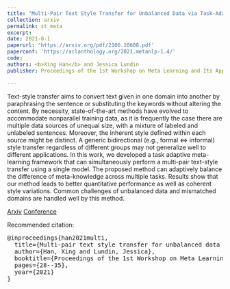 ```yaml
---
title: "Multi-Pair Text Style Transfer for Unbalanced Data via Task-Adaptive Meta-Learning"
collection: arxiv
permalink: st_meta
excerpt: 
date: 2021-8-1
paperurl: 'https://arxiv.org/pdf/2106.10608.pdf'
paperconf: 'https://aclanthology.org/2021.metanlp-1.4/'
code: 
authors: <b>Xing Han</b> and Jessica Lundin
publisher: Proceedings of the 1st Workshop on Meta Learning and Its Applications to Natural Language Processing.

---
```

Text-style transfer aims to convert text given in one domain into another by paraphrasing the sentence or substituting the keywords without altering the content. By necessity, state-of-the-art methods have evolved to accommodate nonparallel training data, as it is frequently the case there are multiple data sources of unequal size, with a mixture of labeled and unlabeled sentences. Moreover, the inherent style defined within each source might be distinct. A generic bidirectional (e.g., formal ⇔ informal) style transfer regardless of different groups may not generalize well to different applications. In this work, we developed a task adaptive meta-learning framework that can simultaneously perform a multi-pair text-style transfer using a single model. The proposed method can adaptively balance the difference of meta-knowledge across multiple tasks. Results show that our method leads to better quantitative performance as well as coherent style variations. Common challenges of unbalanced data and mismatched domains are handled well by this method.


[Arxiv](https://arxiv.org/pdf/2106.10608.pdf) [Conference](https://aclanthology.org/2021.metanlp-1.4/)

Recommended citation:
<pre>
@inproceedings{han2021multi,
  title={Multi-pair text style transfer for unbalanced data via task-adaptive meta-learning},
  author={Han, Xing and Lundin, Jessica},
  booktitle={Proceedings of the 1st Workshop on Meta Learning and Its Applications to Natural Language Processing},
  pages={28--35},
  year={2021}
}
</pre>